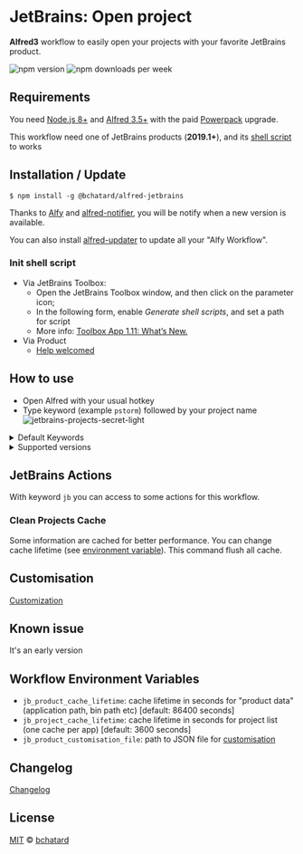 # JetBrains: Open project

**Alfred3** workflow to easily open your projects with your favorite JetBrains product.

![npm version](https://img.shields.io/npm/v/@bchatard/alfred-jetbrains.svg?style=for-the-badge)
![npm downloads per week](https://img.shields.io/npm/dm/@bchatard/alfred-jetbrains.svg?style=for-the-badge)

## Requirements

You need [Node.js 8+](https://nodejs.org) and [Alfred 3.5+](https://www.alfredapp.com) with the paid [Powerpack](https://www.alfredapp.com/powerpack/) upgrade.

This workflow need one of JetBrains products (**2019.1+**), and its [shell script](#init-shell-script) to works

## Installation / Update

```shell
$ npm install -g @bchatard/alfred-jetbrains
```

Thanks to [Alfy](https://github.com/sindresorhus/alfy) and [alfred-notifier](https://github.com/SamVerschueren/alfred-notifier), you will be notify when a new version is available.

You can also install [alfred-updater](https://github.com/SamVerschueren/alfred-updater) to update all your "Alfy Workflow".

### Init shell script

- Via JetBrains Toolbox:
  - Open the JetBrains Toolbox window, and then click on the parameter icon;
  - In the following form, enable _Generate shell scripts_, and set a path for script
  - More info: [Toolbox App 1.11: What’s New.](https://blog.jetbrains.com/blog/2018/08/23/toolbox-app-1-11-whats-new/)
- Via Product
  - [Help welcomed](https://github.com/bchatard/alfred-jetbrains/issues/1)

## How to use

- Open Alfred with your usual hotkey
- Type keyword (example `pstorm`) followed by your project name
  ![jetbrains-projects-secret-light](https://raw.githubusercontent.com/bchatard/alfred-jetbrains/master/doc/img/jetbrains-projects-secret-light.png)

<details>
<summary>Default Keywords</summary>

- AppCode: `appcode`;
- CLion: `clion`;
- DataGrip: `datagrip`;
- GoLand: `goland`;
- IntelliJ Idea: `idea`;
- PhpStorm: `pstorm`;
- PyCharm: `pycharm`;
- WebStorm: `wstorm`;
- Rider: [Help wanted](https://github.com/bchatard/alfred-jetbrains/issues/5);
- RubyMine: `rubymine`;

</details>

<details>
<summary>Supported versions</summary>
I test with this products/versions:

- AppCode: 2019.1;
- CLion: 2019.1;
- DataGrip: 2019.1;
- GoLand: 2019.1;
- IntelliJ Idea: 2019.1;
- PhpStorm: 2019.1;
- PyCharm: 2019.1;
- WebStorm: 2019.1;
- RubyMine: 2019.1;

v2018.3 works if you generate shell script through Toolbox (it works for me for PhpStorm)

For other versions:

- Very old PhpStorm (and only PhpStorm), you can use my first workflow: [PhpStorm Alfred Workflow](https://github.com/bchatard/phpstorm-alfred-workflow)
- Prior 2019, you can use my previous workflow: [JetBrains Alfred Workflow](https://github.com/bchatard/jetbrains-alfred-workflow)

</details>

## JetBrains Actions

With keyword `jb` you can access to some actions for this workflow.

### Clean Projects Cache

Some information are cached for better performance. You can change cache lifetime (see [environment variable](#workflow-environment-variables)). This command flush all cache.

## Customisation

[Customization](./doc/customization.md)

## Known issue

It's an early version

## Workflow Environment Variables

- `jb_product_cache_lifetime`: cache lifetime in seconds for "product data" (application path, bin path etc) [default: 86400 seconds]
- `jb_project_cache_lifetime`: cache lifetime in seconds for project list (one cache per app) [default: 3600 seconds]
- `jb_product_customisation_file`: path to JSON file for [customisation](#customisation)

## Changelog

[Changelog](https://github.com/bchatard/alfred-jetbrains/releases)

## License

[MIT](LICENSE) © [bchatard](https://github.com/bchatard)
